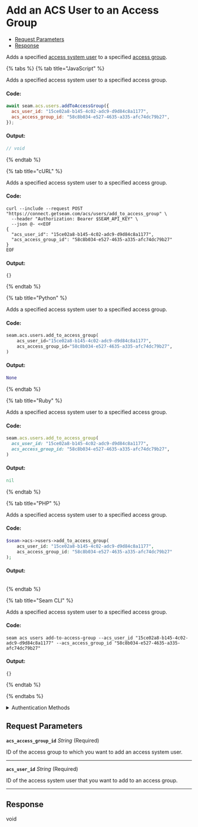 # Add an ACS User to an Access Group

- [Request Parameters](#request-parameters)
- [Response](#response)

Adds a specified [access system user](https://docs.seam.co/latest/capability-guides/access-systems/user-management) to a specified [access group](https://docs.seam.co/latest/capability-guides/access-systems/assigning-users-to-access-groups).


{% tabs %}
{% tab title="JavaScript" %}

Adds a specified access system user to a specified access group.

#### Code:

```javascript
await seam.acs.users.addToAccessGroup({
  acs_user_id: "15ce02a8-b145-4c02-adc9-d9d84c8a1177",
  acs_access_group_id: "58c8b034-e527-4635-a335-afc74dc79b27",
});
```

#### Output:

```javascript
// void
```
{% endtab %}

{% tab title="cURL" %}

Adds a specified access system user to a specified access group.

#### Code:

```curl
curl --include --request POST "https://connect.getseam.com/acs/users/add_to_access_group" \
  --header "Authorization: Bearer $SEAM_API_KEY" \
  --json @- <<EOF
{
  "acs_user_id": "15ce02a8-b145-4c02-adc9-d9d84c8a1177",
  "acs_access_group_id": "58c8b034-e527-4635-a335-afc74dc79b27"
}
EOF
```

#### Output:

```curl
{}
```
{% endtab %}

{% tab title="Python" %}

Adds a specified access system user to a specified access group.

#### Code:

```python
seam.acs.users.add_to_access_group(
    acs_user_id="15ce02a8-b145-4c02-adc9-d9d84c8a1177",
    acs_access_group_id="58c8b034-e527-4635-a335-afc74dc79b27",
)
```

#### Output:

```python
None
```
{% endtab %}

{% tab title="Ruby" %}

Adds a specified access system user to a specified access group.

#### Code:

```ruby
seam.acs.users.add_to_access_group(
  acs_user_id: "15ce02a8-b145-4c02-adc9-d9d84c8a1177",
  acs_access_group_id: "58c8b034-e527-4635-a335-afc74dc79b27",
)
```

#### Output:

```ruby
nil
```
{% endtab %}

{% tab title="PHP" %}

Adds a specified access system user to a specified access group.

#### Code:

```php
$seam->acs->users->add_to_access_group(
    acs_user_id: "15ce02a8-b145-4c02-adc9-d9d84c8a1177",
    acs_access_group_id: "58c8b034-e527-4635-a335-afc74dc79b27"
);
```

#### Output:

```php

```
{% endtab %}

{% tab title="Seam CLI" %}

Adds a specified access system user to a specified access group.

#### Code:

```seam_cli
seam acs users add-to-access-group --acs_user_id "15ce02a8-b145-4c02-adc9-d9d84c8a1177" --acs_access_group_id "58c8b034-e527-4635-a335-afc74dc79b27"
```

#### Output:

```seam_cli
{}
```
{% endtab %}

{% endtabs %}


<details>

<summary>Authentication Methods</summary>

- API key
- Personal access token
  <br>Must also include the `seam-workspace` header in the request.

To learn more, see [Authentication](https://docs.seam.co/latest/api/authentication).
</details>

## Request Parameters

**`acs_access_group_id`** *String* (Required)

ID of the access group to which you want to add an access system user.

---

**`acs_user_id`** *String* (Required)

ID of the access system user that you want to add to an access group.

---


## Response

void

